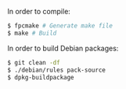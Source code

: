 In order to compile:
```sh
$ fpcmake # Generate make file
$ make # Build
```

In order to build Debian packages:
```sh
$ git clean -df
$ ./debian/rules pack-source
$ dpkg-buildpackage
```
